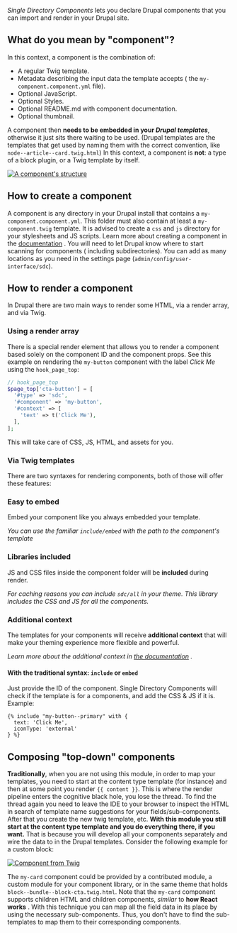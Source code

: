 _Single Directory Components_ lets you declare Drupal components that you can
import and render in your Drupal site.

What do you mean by "component"?
--------------------------------

In this context, a component is the combination of:

* A regular Twig template.
* Metadata describing the input data the template accepts (
  the `my-component.component.yml` file).
* Optional JavaScript.
* Optional Styles.
* Optional README.md with component documentation.
* Optional thumbnail.

A component then **needs to be embedded in your _Drupal templates_**, otherwise
it just sits there waiting to be used. (Drupal templates are the templates that
get used by naming them with the correct convention,
like `node--article--card.twig.html`) In this context, a component is **not**: a
type of a block plugin, or a Twig template by itself.

[![A component's structure](https://www.drupal.org/files/ksnip_20220313-095710.png)](https://www.drupal.org/files/ksnip_20220313-095710.png)

How to create a component
-------------------------

A component is any directory in your Drupal install that contains
a `my-component.component.yml`. This folder must also contain at least
a `my-component.twig` template. It is advised to create a `css` and `js`
directory for your stylesheets and JS scripts. Learn more about creating a
component in
the [documentation](./docs/writing-components.md)
. You will need to let Drupal know where to start scanning for components (
including subdirectories). You can add as many locations as you need in the
settings page (`admin/config/user-interface/sdc`).

How to render a component
-------------------------

In Drupal there are two main ways to render some HTML, via a render array, and
via Twig.

### Using a render array

There is a special render element that allows you to render a component based
solely on the component ID and the component props. See this example on
rendering the `my-button` component with the label _Click Me_ using
the `hook_page_top`:

```php
// hook_page_top
$page_top['cta-button'] = [
  '#type' => 'sdc',
  '#component' => 'my-button',
  '#context' => [
    'text' => t('Click Me'),
  ],
];
```

This will take care of CSS, JS, HTML, and assets for you.

### Via Twig templates

There are two syntaxes for rendering components, both of those will offer these
features:

### Easy to embed

Embed your component like you always embedded your template.

_You can use the familiar `include/embed` with the path to the component's
template_

### Libraries included

JS and CSS files inside the component folder will be **included** during render.

_For caching reasons you can include `sdc/all` in your theme. This
library includes the CSS and JS for all the components._

### Additional context

The templates for your components will receive **additional context** that will
make your theming experience more flexible and powerful.

_Learn more about the additional context
in [the documentation](https://git.drupalcode.org/project/sdc/-/blob/1.x/docs/writing-components.md#twig-templates)
._

#### With the traditional syntax: `include` or `embed`

Just provide the ID of the component. Single Directory Components will check if the template
is for a components, and add the CSS & JS if it is. Example:

```twig
{% include "my-button--primary" with {
  text: 'Click Me',
  iconType: 'external'
} %}
```

Composing "top-down" components
-------------------------------

**Traditionally**, when you are not using this module, in order to map your
templates, you need to start at the content type template (for instance) and
then at some point you render `{{ content }}`. This is where the render pipeline
enters the cognitive black hole, you lose the thread. To find the thread again
you need to leave the IDE to your browser to inspect the HTML in search of
template name suggestions for your fields/sub-components. After that you create
the new twig template, etc. **With this module you still start at the content
type template and you do everything there, if you want.** That is because you
will develop all your components separately and wire the data to in the Drupal
templates. Consider the following example for a custom
block:

<a href="https://www.drupal.org/files/ksnip_20220418-005414.png">
 <img alt="Component from Twig" src="https://www.drupal.org/files/ksnip_20220418-005414.png"/>
</a>

The `my-card` component could be provided by a contributed module, a custom
module for your component library, or in the same theme that
holds `block--bundle--block-cta.twig.html`. Note that the `my-card` component
supports children HTML and children components, _similar_ to **how React works**
. With this technique you can map all the field data in its place by using the
necessary sub-components. Thus, you don't have to find the sub-templates to map
them to their corresponding components.
